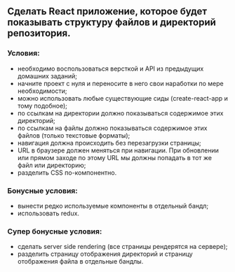 ## Сделать React приложение, которое будет показывать структуру файлов и директорий репозитория.

### Условия:
- необходимо воспользоваться версткой и API из предыдущих домашних заданий;
- начните проект с нуля и переносите в него свои наработки по мере необходимости;
- можно использовать любые существующие сиды (create-react-app и тому подобное);
- по ссылкам на директории должно показываться содержимое этих директорий;
- по ссылкам на файлы должно показываться содержимое этих файлов (только текстовые форматы);
- навигация должна происходить без перезагрузки страницы;
- URL в браузере должен меняться при навигации. При обновлении или прямом заходе по этому URL мы  должны попадать в тот же файл или директорию;
- разделить CSS по-компонентно.

### Бонусные условия:
- вынести редко используемые компоненты в отдельный бандл;
- использовать redux.

### Супер бонусные условия:
- сделать server side rendering (все страницы рендерятся на сервере);
- разделить страницу отображения директорий и страницу отображения файла в отдельные бандлы.